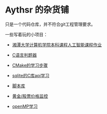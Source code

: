 # Aythsr 的杂货铺

只是一个代码仓库，并不符合git工程管理要求。

一些写着玩的小项目：

- [湘潭大学计算机学院本科课程人工智能课程作业](https://github.com/ShiningXiao233/ShiningXiao233.github.io/tree/main/XTU_artificial_intelligence_BP_2.0-main)

- [C语言判题器](https://github.com/ShiningXiao233/ShiningXiao233.github.io/tree/main/Judge)

- [CMake的学习步骤](https://github.com/ShiningXiao233/ShiningXiao233.github.io/tree/main/CMakeLearn)

- [sqlite的C库api学习](https://github.com/ShiningXiao233/ShiningXiao233.github.io/tree/main/sqlite)

- [脚本库]()

- [黄金/股票价格监控]()

- [openMP学习]()

  
